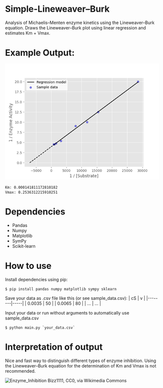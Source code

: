 # Simple-Lineweaver–Burk
Analysis of Michaelis–Menten enzyme kinetics using the Lineweaver–Burk equation. Draws the Lineweaver–Burk plot using linear regression and estimates Km + Vmax.

# Example Output:
![sample_output](https://github.com/EriEdF/Simple-Lineweaver-Burk/blob/main/sample_data/sample_output.png)
```
Km: 0.000141811172810182
Vmax: 0.2536312215910251
```

# Dependencies
- Pandas
- Numpy
- Matplotlib
- SymPy
- Scikit-learn

# How to use
Install dependencies using pip:
```
$ pip install pandas numpy matplotlib sympy sklearn
```
Save your data as .csv file like this (or see sample_data.csv):
| cS     | v   |
|--------|-----|
| 0.0035 | 50  |
| 0.0065 | 80  |
| ...    | ... |

Input your data or run without arguments to automatically use sample_data.csv
```
$ python main.py `your_data.csv`
```

# Interpretation of output
Nice and fast way to distinguish different types of enzyme inhibition. Using the Lineweaver–Burk equation for the determination of Km and Vmax is not recommended.

![Enzyme_Inhibition](https://upload.wikimedia.org/wikipedia/commons/8/87/Enzyme_Inhibition_lineweaver-burk_plots.gif)
Bizz1111, CC0, via Wikimedia Commons
